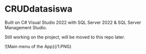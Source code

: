 # CRUDdatasiswa
Built on C# Visual Studio 2022 with SQL Server 2022 &amp; SQL Server Management Studio.

Still working on the project, will be moved to this repo later.

![Main menu of the App}(/1.PNG)

